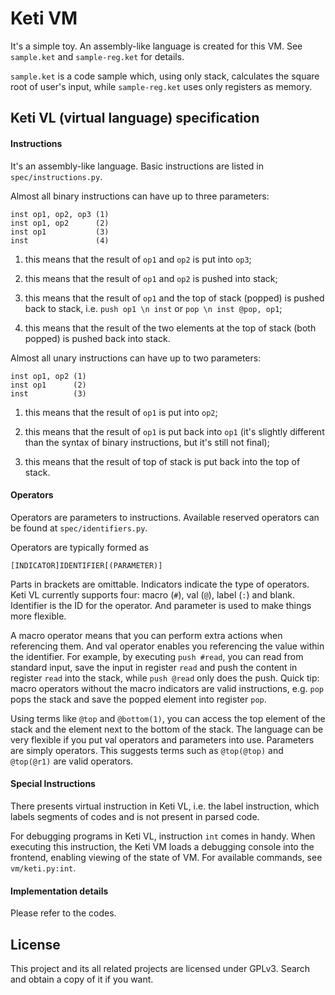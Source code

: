 Keti VM
====

It's a simple toy. An assembly-like language is created for this VM. See
`sample.ket` and `sample-reg.ket` for details.

`sample.ket` is a code sample which, using only stack, calculates the square
 root of user's input, while `sample-reg.ket` uses only registers as memory.

Keti VL (virtual language) specification
----

#### Instructions

It's an assembly-like language. Basic instructions are listed in
`spec/instructions.py`.

Almost all binary instructions can have up to three parameters:

    inst op1, op2, op3 (1)
    inst op1, op2      (2)
    inst op1           (3)
    inst               (4)

1. this means that the result of `op1` and `op2` is put into `op3`;

2. this means that the result of `op1` and `op2` is pushed into stack;

3. this means that the result of `op1` and the top of stack (popped) is pushed
back to stack, i.e. `push op1 \n inst` or `pop \n inst @pop, op1`;

4. this means that the result of the two elements at the top of stack (both
popped) is pushed back into stack.

Almost all unary instructions can have up to two parameters:

    inst op1, op2 (1)
    inst op1      (2)
    inst          (3)

1. this means that the result of `op1` is put into `op2`;

2. this means that the result of `op1` is put back into `op1` (it's slightly
different than the syntax of binary instructions, but it's still not final);

3. this means that the result of top of stack is put back into the top of stack.


#### Operators

Operators are parameters to instructions. Available reserved operators can be
found at `spec/identifiers.py`.

Operators are typically formed as

    [INDICATOR]IDENTIFIER[(PARAMETER)]

Parts in brackets are omittable. Indicators indicate the type of operators. Keti
VL currently supports four: macro (`#`), val (`@`), label (`:`) and blank.
Identifier is the ID for the operator. And parameter is used to make things more
flexible.

A macro operator means that you can perform extra actions when referencing them.
And val operator enables you referencing the value within the identifier.
For example, by executing `push #read`, you can read from standard input, save
the input in register `read` and push the content in register `read` into the
stack, while `push @read` only does the push. Quick tip: macro operators without
the macro indicators are valid instructions, e.g. `pop` pops the stack and save
the popped element into register `pop`.

Using terms like `@top` and `@bottom(1)`, you can access the top element of the
stack and the element next to the bottom of the stack. The language can be very
flexible if you put val operators and parameters into use. Parameters are simply
operators. This suggests terms such as `@top(@top)` and `@top(@r1)` are valid
operators.

#### Special Instructions

There presents virtual instruction in Keti VL, i.e. the label instruction, which
labels segments of codes and is not present in parsed code.

For debugging programs in Keti VL, instruction `int` comes in handy. When
executing this instruction, the Keti VM loads a debugging console into the
frontend, enabling viewing of the state of VM. For available commands, see
`vm/keti.py:int`.

#### Implementation details

Please refer to the codes.

License
----

This project and its all related projects are licensed under GPLv3. Search and
obtain a copy of it if you want.

